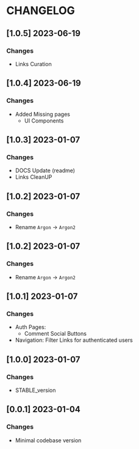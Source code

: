 # CHANGELOG

## [1.0.5] 2023-06-19
### Changes

- Links Curation 

## [1.0.4] 2023-06-19
### Changes

- Added Missing pages 
  - UI Components

## [1.0.3] 2023-01-07
### Changes

- DOCS Update (readme)
- Links CleanUP

## [1.0.2] 2023-01-07
### Changes

- Rename `Argon` -> `Argon2`

## [1.0.2] 2023-01-07
### Changes

- Rename `Argon` -> `Argon2`

## [1.0.1] 2023-01-07
### Changes

- Auth Pages:
  - Comment Social Buttons
- Navigation: Filter Links for authenticated users

## [1.0.0] 2023-01-07
### Changes

- STABLE_version

## [0.0.1] 2023-01-04
### Changes

- Minimal codebase version
